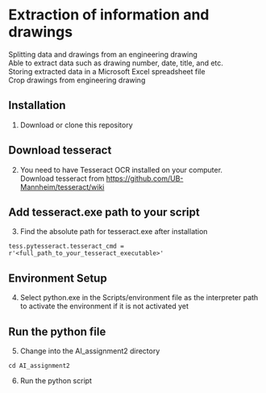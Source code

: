 # Extraction of information and drawings 
Splitting data and drawings from an engineering drawing <br />
Able to extract data such as drawing number, date, title, and etc. <br />
Storing extracted data in a Microsoft Excel spreadsheet file <br />
Crop drawings from engineering drawing

## Installation
1. Download or clone this repository

## Download tesseract 
2. You need to have Tesseract OCR installed on your computer. <br />
Download tesseract from https://github.com/UB-Mannheim/tesseract/wiki

## Add tesseract.exe path to your script
3. Find the absolute path for tesseract.exe after installation
```
tess.pytesseract.tesseract_cmd = r'<full_path_to_your_tesseract_executable>'
```

## Environment Setup
4. Select python.exe in the Scripts/environment file as the interpreter path to activate the environment if it is not activated yet

## Run the python file
5. Change into the AI_assignment2 directory
```
cd AI_assignment2
```
6.  Run the python script
